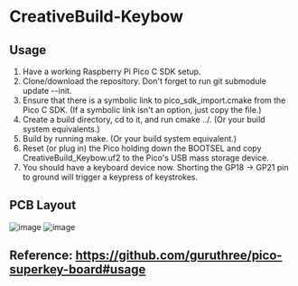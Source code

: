 # CreativeBuild-Keybow
## Usage
1. Have a working Raspberry Pi Pico C SDK setup.
2. Clone/download the repository. Don't forget to run git submodule update --init.
3. Ensure that there is a symbolic link to pico_sdk_import.cmake from the Pico C SDK. (If a symbolic link isn't an option, just copy the file.)
4. Create a build directory, cd to it, and run cmake ../. (Or your build system equivalents.)
5. Build by running make. (Or your build system equivalent.)
6. Reset (or plug in) the Pico holding down the BOOTSEL and copy CreativeBuild_Keybow.uf2 to the Pico's USB mass storage device.
7. You should have a keyboard device now. Shorting the GP18 -> GP21 pin to ground will trigger a keypress of keystrokes.
## PCB Layout
![image](https://user-images.githubusercontent.com/68090646/207233250-bb4b254a-ca4b-482f-b01e-f82204087147.png)
![image](https://user-images.githubusercontent.com/68090646/207233328-8de07aa0-5071-4f01-8d59-3581e0d833b1.png)
## Reference: https://github.com/guruthree/pico-superkey-board#usage
